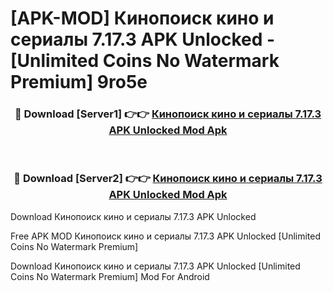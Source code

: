 # [APK-MOD] Кинопоиск  кино и сериалы 7.17.3 APK Unlocked - [Unlimited Coins No Watermark Premium] 9ro5e



<div align="center">
<h3>🔴 Download [Server1] 👉👉 <a href="https://momento.my/?title=Кинопоиск__кино_и_сериалы_7.17.3_APK_Unlocked">Кинопоиск  кино и сериалы 7.17.3 APK Unlocked Mod Apk</a></h3><br>

<h3>🔴 Download [Server2] 👉👉 <a href="https://momento.my/?title=Кинопоиск__кино_и_сериалы_7.17.3_APK_Unlocked">Кинопоиск  кино и сериалы 7.17.3 APK Unlocked Mod Apk</a></h3>
</div>



Download Кинопоиск  кино и сериалы 7.17.3 APK Unlocked 

Free APK MOD Кинопоиск  кино и сериалы 7.17.3 APK Unlocked [Unlimited Coins No Watermark Premium]

Download Кинопоиск  кино и сериалы 7.17.3 APK Unlocked [Unlimited Coins No Watermark Premium] Mod For Android
